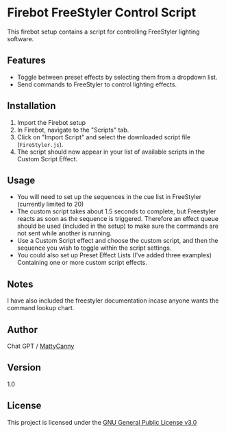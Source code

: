 # Firebot FreeStyler Control Script

This firebot setup contains a script for controlling FreeStyler lighting software. 

## Features

- Toggle between preset effects by selecting them from a dropdown list.
- Send commands to FreeStyler to control lighting effects.

## Installation

1. Import the Firebot setup
2. In Firebot, navigate to the "Scripts" tab.
3. Click on "Import Script" and select the downloaded script file (`FireStyler.js`).
4. The script should now appear in your list of available scripts in the Custom Script Effect.

## Usage

- You will need to set up the sequences in the cue list in FreeStyler (currently limited to 20)
- The custom script takes about 1.5 seconds to complete, but Freestyler reacts as soon as the sequence is triggered. Therefore an effect queue should be used (included in the setup) to make sure the commands are not sent while another is running.
- Use a Custom Script effect and choose the custom script, and then the sequence you wish to toggle within the script settings.
- You could also set up Preset Effect Lists (I've added three examples) Containing one or more custom script effects.

## Notes

I have also included the freestyler documentation incase anyone wants the command lookup chart.


## Author

Chat GPT / [MattyCanny](https://github.com/MattyCanny)

## Version

1.0

## License

This project is licensed under the [GNU General Public License v3.0](LICENSE)
